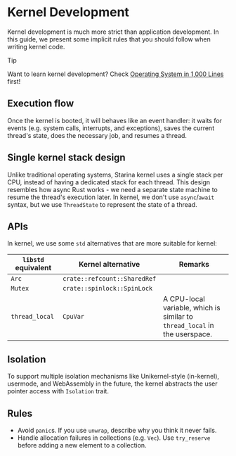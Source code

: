 # Kernel Development

Kernel development is much more strict than application development. In this guide, we present some implicit rules that you should follow when writing kernel code.

> [!TIP]
>
> Want to learn kernel development? Check [Operating System in 1,000 Lines](https://operating-system-in-1000-lines.vercel.app/) first!

## Execution flow

Once the kernel is booted, it will behaves like an event handler: it waits for events (e.g. system calls, interrupts, and exceptions), saves the current thread's state, does the necessary job, and resumes a thread.

## Single kernel stack design

Unlike traditional operating systems, Starina kernel uses a single stack per CPU, instead of having a dedicated stack for each thread. This design resembles how async Rust works - we need a separate state machine to resume the thread's execution later. In kernel, we don't use `async`/`await` syntax, but we use `ThreadState` to represent the state of a thread.

## APIs

In kernel, we use some `std` alternatives that are more suitable for kernel:

| `libstd` equivalent | Kernel alternative | Remarks |
|----------------|--------------------|----|
| `Arc` | `crate::refcount::SharedRef` | |
| `Mutex` | `crate::spinlock::SpinLock` | |
| `thread_local` | `CpuVar` | A CPU-local variable, which is similar to `thread_local` in the userspace. |

## Isolation

To support multiple isolation mechanisms like Unikernel-style (in-kernel), usermode, and WebAssembly in the future, the kernel abstracts the user pointer access with `Isolation` trait.

## Rules

- Avoid `panic`s. If you use `unwrap`, describe why you think it never fails.
- Handle allocation failures in collections (e.g. `Vec`). Use `try_reserve` before adding a new element to a collection.
